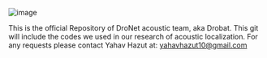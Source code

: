 ![image](https://github.com/ZamirMartinez95/Dronet-Repository-22-23/assets/120932443/fe1ed89a-99ad-4eb9-a599-43700354768d)

This is the official Repository of DroNet acoustic team, aka Drobat.
This git will include the codes we used in our research of acoustic localization.
For any requests please contact Yahav Hazut at:
yahavhazut10@gmail.com

